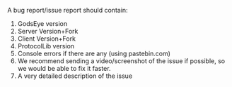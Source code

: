 A bug report/issue report should contain:

1) GodsEye version
2) Server Version+Fork
3) Client Version+Fork
4) ProtocolLib version
5) Console errors if there are any (using pastebin.com)
6) We recommend sending a video/screenshot of the issue if possible, so we would be able to fix it faster.
7) A very detailed description of the issue
